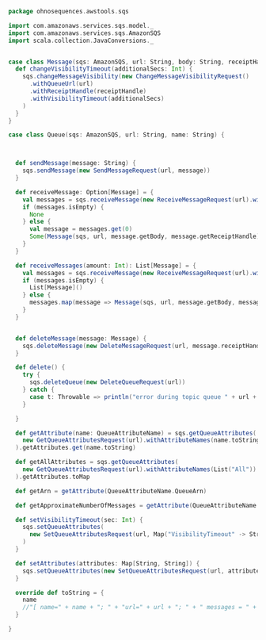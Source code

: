 
```scala
package ohnosequences.awstools.sqs

import com.amazonaws.services.sqs.model._
import com.amazonaws.services.sqs.AmazonSQS
import scala.collection.JavaConversions._


case class Message(sqs: AmazonSQS, url: String, body: String, receiptHandle: String) {
  def changeVisibilityTimeout(additionalSecs: Int) {
    sqs.changeMessageVisibility(new ChangeMessageVisibilityRequest()
      .withQueueUrl(url)
      .withReceiptHandle(receiptHandle)
      .withVisibilityTimeout(additionalSecs)
    )
  }
}

case class Queue(sqs: AmazonSQS, url: String, name: String) {



  def sendMessage(message: String) {
    sqs.sendMessage(new SendMessageRequest(url, message))
  }

  def receiveMessage: Option[Message] = {
    val messages = sqs.receiveMessage(new ReceiveMessageRequest(url).withMaxNumberOfMessages(1)).getMessages
    if (messages.isEmpty) {
      None
    } else {
      val message = messages.get(0)
      Some(Message(sqs, url, message.getBody, message.getReceiptHandle))
    }
  }

  def receiveMessages(amount: Int): List[Message] = {
    val messages = sqs.receiveMessage(new ReceiveMessageRequest(url).withMaxNumberOfMessages(amount)).getMessages
    if (messages.isEmpty) {
      List[Message]()
    } else {
      messages.map(message => Message(sqs, url, message.getBody, message.getReceiptHandle)).toList
    }
  }


  def deleteMessage(message: Message) {
    sqs.deleteMessage(new DeleteMessageRequest(url, message.receiptHandle))
  }

  def delete() {
    try {
      sqs.deleteQueue(new DeleteQueueRequest(url))
    } catch {
      case t: Throwable => println("error during topic queue " + url + " : " + t.getMessage); t.printStackTrace()
    }

  }

  def getAttribute(name: QueueAttributeName) = sqs.getQueueAttributes(
    new GetQueueAttributesRequest(url).withAttributeNames(name.toString)
  ).getAttributes.get(name.toString)

  def getAllAttributes = sqs.getQueueAttributes(
    new GetQueueAttributesRequest(url).withAttributeNames(List("All"))
  ).getAttributes.toMap

  def getArn = getAttribute(QueueAttributeName.QueueArn)

  def getApproximateNumberOfMessages = getAttribute(QueueAttributeName.ApproximateNumberOfMessages).toInt

  def setVisibilityTimeout(sec: Int) {
    sqs.setQueueAttributes(
      new SetQueueAttributesRequest(url, Map("VisibilityTimeout" -> String.valueOf(sec)))
    )
  }

  def setAttributes(attributes: Map[String, String]) {
    sqs.setQueueAttributes(new SetQueueAttributesRequest(url, attributes))
  }

  override def toString = {
    name
    //"[ name=" + name + "; " + "url=" + url + "; " + " messages = " + getApproximateNumberOfMessages + " ]"
  }

}
```




[test/scala/ohnosequences/awstools/RegionTests.scala]: ../../../../../test/scala/ohnosequences/awstools/RegionTests.scala.md
[test/scala/ohnosequences/awstools/S3Tests.scala]: ../../../../../test/scala/ohnosequences/awstools/S3Tests.scala.md
[test/scala/ohnosequences/awstools/EC2Tests.scala]: ../../../../../test/scala/ohnosequences/awstools/EC2Tests.scala.md
[test/scala/ohnosequences/awstools/SQSTests.scala]: ../../../../../test/scala/ohnosequences/awstools/SQSTests.scala.md
[test/scala/ohnosequences/awstools/AWSClients.scala]: ../../../../../test/scala/ohnosequences/awstools/AWSClients.scala.md
[main/scala/ohnosequences/benchmark/Benchmark.scala]: ../../benchmark/Benchmark.scala.md
[main/scala/ohnosequences/logging/Logger.scala]: ../../logging/Logger.scala.md
[main/scala/ohnosequences/logging/S3Logger.scala]: ../../logging/S3Logger.scala.md
[main/scala/ohnosequences/awstools/ec2/AMI.scala]: ../ec2/AMI.scala.md
[main/scala/ohnosequences/awstools/ec2/Filters.scala]: ../ec2/Filters.scala.md
[main/scala/ohnosequences/awstools/ec2/package.scala]: ../ec2/package.scala.md
[main/scala/ohnosequences/awstools/ec2/EC2.scala]: ../ec2/EC2.scala.md
[main/scala/ohnosequences/awstools/ec2/InstanceSpecs.scala]: ../ec2/InstanceSpecs.scala.md
[main/scala/ohnosequences/awstools/ec2/LaunchSpecs.scala]: ../ec2/LaunchSpecs.scala.md
[main/scala/ohnosequences/awstools/ec2/InstanceType.scala]: ../ec2/InstanceType.scala.md
[main/scala/ohnosequences/awstools/sqs/SQS.scala]: SQS.scala.md
[main/scala/ohnosequences/awstools/sqs/Queue.scala]: Queue.scala.md
[main/scala/ohnosequences/awstools/autoscaling/AutoScalingGroup.scala]: ../autoscaling/AutoScalingGroup.scala.md
[main/scala/ohnosequences/awstools/autoscaling/PurchaseModel.scala]: ../autoscaling/PurchaseModel.scala.md
[main/scala/ohnosequences/awstools/autoscaling/AutoScaling.scala]: ../autoscaling/AutoScaling.scala.md
[main/scala/ohnosequences/awstools/autoscaling/LaunchConfiguration.scala]: ../autoscaling/LaunchConfiguration.scala.md
[main/scala/ohnosequences/awstools/s3/S3.scala]: ../s3/S3.scala.md
[main/scala/ohnosequences/awstools/sns/SNS.scala]: ../sns/SNS.scala.md
[main/scala/ohnosequences/awstools/sns/Topic.scala]: ../sns/Topic.scala.md
[main/scala/ohnosequences/awstools/regions/Region.scala]: ../regions/Region.scala.md
[main/scala/ohnosequences/awstools/utils/DynamoDBUtils.scala]: ../utils/DynamoDBUtils.scala.md
[main/scala/ohnosequences/awstools/utils/AutoScalingUtils.scala]: ../utils/AutoScalingUtils.scala.md
[main/scala/ohnosequences/awstools/utils/SQSUtils.scala]: ../utils/SQSUtils.scala.md
[main/scala/ohnosequences/awstools/AWSClients.scala]: ../AWSClients.scala.md
[main/scala/ohnosequences/awstools/dynamodb/DynamoDBUtils.scala]: ../dynamodb/DynamoDBUtils.scala.md